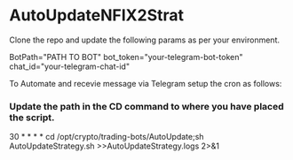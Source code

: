 # AutoUpdateNFIX2Strat

Clone the repo and update the following params as per your environment.

BotPath="PATH TO BOT"
bot_token="your-telegram-bot-token"
chat_id="your-telegram-chat-id"


To Automate and recevie message via Telegram setup the cron as follows:
### Update the path in the CD command to where you have placed the script.
30 * * * * cd /opt/crypto/trading-bots/AutoUpdate;sh AutoUpdateStrategy.sh >>AutoUpdateStrategy.logs 2>&1
